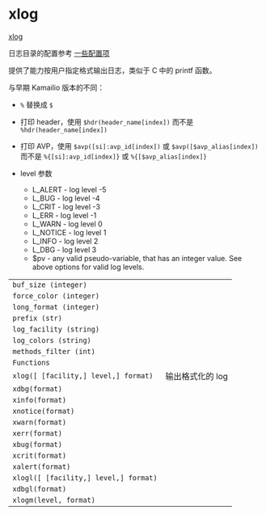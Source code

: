 # xlog

[xlog](https://www.kamailio.org/docs/modules/5.0.x/moaadules/xlog.html)

日志目录的配置参考 [一些配置项](../209_一些配置项.md)

提供了能力按用户指定格式输出日志，类似于 C 中的 printf 函数。

与早期 Kamailio 版本的不同：

- `%` 替换成 `$`
- 打印 header，使用 `$hdr(header_name[index])` 而不是 `%hdr(header_name[index]) `
- 打印 AVP，使用 `$avp([si]:avp_id[index])` 或 `$avp([$avp_alias[index])` 而不是 `%{[si]:avp_id[index]}` 或 `%{[$avp_alias[index]}`


- level 参数
    - L_ALERT - log level -5
    - L_BUG - log level -4
    - L_CRIT - log level -3
    - L_ERR - log level -1
    - L_WARN - log level 0
    - L_NOTICE - log level 1
    - L_INFO - log level 2
    - L_DBG - log level 3
    - $pv - any valid pseudo-variable, that has an integer value. See above options for valid log levels.

|                                       |     |
| ------------------------------------- | --- |
| `buf_size (integer)`                  |     |
| `force_color (integer)`               |     |
| `long_format (integer)`               |     |
| `prefix (str)`                        |     |
| `log_facility (string)`               |     |
| `log_colors (string)`                 |     |
| `methods_filter (int)`                |     |
| `Functions`                           |     |
| `xlog([ [facility,] level,] format)`  | 输出格式化的 log     |
| `xdbg(format)`                        |     |
| `xinfo(format)`                       |     |
| `xnotice(format)`                     |     |
| `xwarn(format)`                       |     |
| `xerr(format)`                        |     |
| `xbug(format)`                        |     |
| `xcrit(format)`                       |     |
| `xalert(format)`                      |     |
| `xlogl([ [facility,] level,] format)` |     |
| `xdbgl(format)`                       |     |
| `xlogm(level, format)`                |     |
